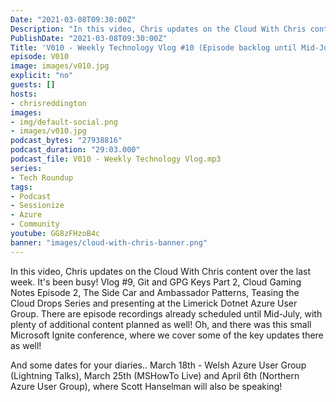 ```yaml
---
Date: "2021-03-08T09:30:00Z"
Description: "In this video, Chris updates on the Cloud With Chris content over the last week. It's been busy! Vlog #9, Git and GPG Keys Part 2, Cloud Gaming Notes Episode 2, The Side Car and Ambassador Patterns, Teasing the Cloud Drops Series and presenting at the Limerick Dotnet Azure User Group. There are episode recordings already scheduled until Mid-July, with plenty of additional content planned as well! Oh, and there was this small Microsoft Ignite conference, where we cover some of the key updates there as well! And some dates for your diaries.. March 18th - Welsh Azure User Group (Lightning Talks), March 25th (MSHowTo Live) and April 6th (Northern Azure User Group), where Scott Hanselman will also be speaking!"
PublishDate: "2021-03-08T09:30:00Z"
Title: 'V010 - Weekly Technology Vlog #10 (Episode backlog until Mid-July! New Microphone, Ignite Content!)'
episode: V010
image: images/v010.jpg
explicit: "no"
guests: []
hosts:
- chrisreddington
images:
- img/default-social.png
- images/v010.jpg
podcast_bytes: "27938816"
podcast_duration: "29:03.000"
podcast_file: V010 - Weekly Technology Vlog.mp3
series:
- Tech Roundup
tags:
- Podcast
- Sessionize
- Azure
- Community
youtube: GG8zFHzoB4c
banner: "images/cloud-with-chris-banner.png"
---
```

In this video, Chris updates on the Cloud With Chris content over the last week. It's been busy! Vlog #9, Git and GPG Keys Part 2, Cloud Gaming Notes Episode 2, The Side Car and Ambassador Patterns, Teasing the Cloud Drops Series and presenting at the Limerick Dotnet Azure User Group. There are episode recordings already scheduled until Mid-July, with plenty of additional content planned as well! Oh, and there was this small Microsoft Ignite conference, where we cover some of the key updates there as well!

And some dates for your diaries.. March 18th - Welsh Azure User Group (Lightning Talks), March 25th (MSHowTo Live) and April 6th (Northern Azure User Group), where Scott Hanselman will also be speaking!